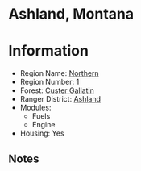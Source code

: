 
Ashland, Montana
================
  
# Information  
* Region Name: [Northern]()  
* Region Number: 1  
* Forest: [Custer Gallatin](http://www.fs.usda.gov/custergallatin)  
* Ranger District: [Ashland]()  
* Modules:  
  - Fuels  
  - Engine  
* Housing: Yes  
  
## Notes

